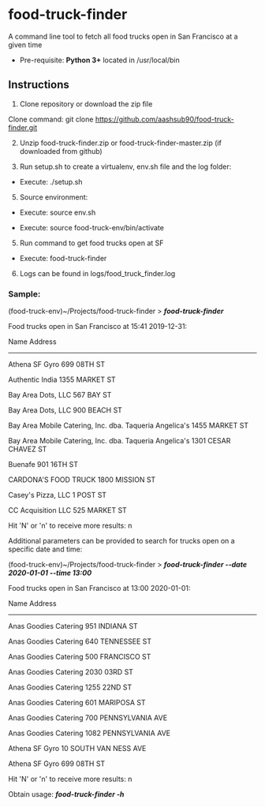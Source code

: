 # food-truck-finder

A command line tool to fetch all food trucks open in San Francisco at a given time

- Pre-requisite: **Python 3+** located in /usr/local/bin

## Instructions

1. Clone repository or download the zip file

Clone command: git clone https://github.com/aashsub90/food-truck-finder.git

2. Unzip food-truck-finder.zip or food-truck-finder-master.zip (if downloaded from github)

3. Run setup.sh to create a virtualenv, env.sh file and the log folder:

- Execute: ./setup.sh

5. Source environment:

- Execute: source env.sh

- Execute: source food-truck-env/bin/activate

5. Run command to get food trucks open at SF

- Execute: food-truck-finder

6. Logs can be found in logs/food_truck_finder.log

### Sample:

(food-truck-env)~/Projects/food-truck-finder > **_food-truck-finder_**

Food trucks open in San Francisco at 15:41 2019-12-31:

Name Address

---

Athena SF Gyro 699 08TH ST

Authentic India 1355 MARKET ST

Bay Area Dots, LLC 567 BAY ST

Bay Area Dots, LLC 900 BEACH ST

Bay Area Mobile Catering, Inc. dba. Taqueria Angelica's 1455 MARKET ST

Bay Area Mobile Catering, Inc. dba. Taqueria Angelica's 1301 CESAR CHAVEZ ST

Buenafe 901 16TH ST

CARDONA'S FOOD TRUCK 1800 MISSION ST

Casey's Pizza, LLC 1 POST ST

CC Acquisition LLC 525 MARKET ST

Hit 'N' or 'n' to receive more results: n

Additional parameters can be provided to search for trucks open on a specific date and time:

(food-truck-env)~/Projects/food-truck-finder > **_food-truck-finder --date 2020-01-01 --time 13:00_**

Food trucks open in San Francisco at 13:00 2020-01-01:

Name Address

---

Anas Goodies Catering 951 INDIANA ST

Anas Goodies Catering 640 TENNESSEE ST

Anas Goodies Catering 500 FRANCISCO ST

Anas Goodies Catering 2030 03RD ST

Anas Goodies Catering 1255 22ND ST

Anas Goodies Catering 601 MARIPOSA ST

Anas Goodies Catering 700 PENNSYLVANIA AVE

Anas Goodies Catering 1082 PENNSYLVANIA AVE

Athena SF Gyro 10 SOUTH VAN NESS AVE

Athena SF Gyro 699 08TH ST

Hit 'N' or 'n' to receive more results: n

Obtain usage: **_food-truck-finder -h_**
